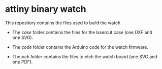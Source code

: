 # attiny binary watch

This repository contains the files used to build the watch.

* The *case* folder contains the files for the lasercut case (one DXF and one SVG).

* The *code* folder contains the Arduino code for the watch firmware.

* The *pcb* folder contains the files to etch the watch board (one SVG and one PDF).
